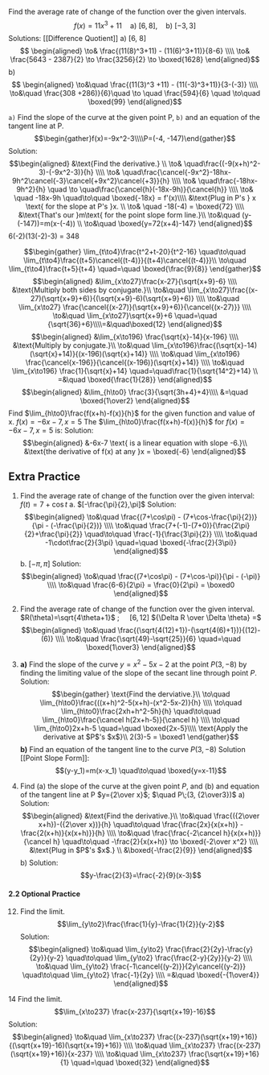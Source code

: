 Find the average rate of change of the function over the given intervals.
$$f(x) = 11x^3 +11\quad \text{a) }[6,8],\quad \text{b) }[-3, 3]$$
Solutions: [[Difference Quotient]]
	a) \[6, 8\] $$ \begin{aligned}
	\to& \frac{(11(8)^3+11) - (11(6)^3+11)}{8-6} \\\\
	\to& \frac{5643 - 2387}{2} \to \frac{3256}{2} \to \boxed{1628}
	\end{aligned}$$
	b) $$ \begin{aligned}
	\to&\quad \frac{(11(3)^3 +11) - (11(-3)^3+11)}{3-(-3)} \\\\
	\to&\quad \frac{308 +286)}{6}\quad \to \quad \frac{594}{6} \quad \to\quad \boxed{99}
	\end{aligned}$$

`a)` Find the slope of the curve at the given point P, `b)` and an equation of the tangent line at P. $$\begin{gather}f(x)=-9x^2-3\\\\P=(-4, -147)\end{gather}$$
Solution: $$\begin{aligned}
&\text{Find the derivative.} \\
\to& \quad\frac{(-9(x+h)^2-3)-(-9x^2-3)}{h} \\\\
\to& \quad\frac{\cancel{-9x^2}-18hx-9h^2\cancel{-3}\cancel{+9x^2}\cancel{+3}}{h} \\\\
\to& \quad\frac{-18hx-9h^2}{h}
\quad \to \quad\frac{\cancel{h}(-18x-9h)}{\cancel{h}} \\\\
\to& \quad -18x-9h \quad\to\quad \boxed{-18x} = f'(x)\\\\
&\text{Plug in P's } x \text{ for the slope at P's }x. \\
\to& \quad -18(-4) = \boxed{72} \\\\
&\text{That's our }m\text{ for the point slope form line.}\\
\to&\quad (y-(-147))=m(x-(-4)) \\
\to&\quad \boxed{y=72(x+4)-147}
\end{aligned}$$
6(-2)(13(-2)-3) = 348

$$\begin{gather}
\lim_{t\to4}\frac{t^2+t-20}{t^2-16} \quad\to\quad \lim_{t\to4}\frac{(t+5)\cancel{(t-4)}}{(t+4)\cancel{(t-4)}}\\
\to\quad \lim_{t\to4}\frac{t+5}{t+4} \quad=\quad \boxed{\frac{9}{8}}
\end{gather}$$
$$\begin{aligned}
&\lim_{x\to27}\frac{x-27}{\sqrt{x+9}-6} \\\\
&\text{Multiply both sides by conjugate.}\\
\to&\quad \lim_{x\to27}\frac{(x-27)(\sqrt{x+9}+6)}{(\sqrt{x+9}-6)(\sqrt{x+9}+6)} \\\\
\to&\quad \lim_{x\to27} \frac{\cancel{(x-27)}(\sqrt{x+9}+6)}{\cancel{(x-27)}} \\\\
\to&\quad \lim_{x\to27}\sqrt{x+9}+6 \quad=\quad {\sqrt{36}+6}\\\\=&\quad\boxed{12}
\end{aligned}$$
$$\begin{aligned}
	&\lim_{x\to196} \frac{\sqrt{x}-14}{x-196} \\\\
	&\text{Multiply by conjugate.}\\
	\to&\quad \lim_{x\to196}\frac{(\sqrt{x}-14)(\sqrt{x}+14)}{(x-196)(\sqrt{x}+14)} \\\\
	\to&\quad \lim_{x\to196} \frac{\cancel{x-196}}{\cancel{(x-196)}(\sqrt{x}+14)} \\\\
	\to&\quad \lim_{x\to196} \frac{1}{\sqrt{x}+14} \quad=\quad\frac{1}{\sqrt{14^2}+14} \\
	=&\quad \boxed{\frac{1}{28}}
\end{aligned}$$
$$\begin{aligned}
	&\lim_{h\to0} \frac{3}{\sqrt{3h+4}+4}\\\\
	&=\quad \boxed{1\over2}
\end{aligned}$$
Find $\lim_{h\to0}\frac{f(x+h)-f(x)}{h}$ for the given function and value of x.
$f(x)=-6x-7, x=5$ 
The $\lim_{h\to0}\frac{f(x+h)-f(x)}{h}$ for $f(x)=-6x-7, x=5$ is:
	Solution: $$\begin{aligned}
	&-6x-7 \text{ is a linear equation with slope -6.}\\
	&\text{the derivative of f(x) at any }x = \boxed{-6} 
	\end{aligned}$$

## Extra Practice 
1. Find the average rate of change of the function over the given interval: $f(t)=7+\cos t$
	a. $[-\frac{\pi}{2},\pi]$
		Solution: $$\begin{aligned}
		\to&\quad \frac{(7+\cos\pi) - (7+\cos-\frac{\pi}{2})}{\pi - (-\frac{\pi}{2})} \\\\
		\to&\quad \frac{7+(-1)-(7+0)}{\frac{2\pi}{2}+\frac{\pi}{2}} \quad\to\quad \frac{-1}{\frac{3\pi}{2}} \\\\ \to&\quad -1\cdot\frac{2}{3\pi} \quad=\quad \boxed{-\frac{2}{3\pi}}
		\end{aligned}$$
	b. $[-\pi, \pi]$
		Solution: $$\begin{aligned}
			\to&\quad \frac{(7+\cos\pi) - (7+\cos-\pi)}{\pi - (-\pi)} \\\\
			\to&\quad \frac{6-6}{2\pi} = \frac{0}{2\pi} = \boxed0
		\end{aligned}$$

2. Find the average rate of change of the function over the given interval. 
$R(\theta)=\sqrt{4\theta+1}$ ; $\quad[6,12]$
${\Delta R \over \Delta \theta} =$ $$\begin{aligned}
\to&\quad \frac{(\sqrt{4(12)+1})-(\sqrt{4(6)+1})}{(12)-(6)} \\\\
\to&\quad \frac{\sqrt{49}-\sqrt{25}}{6} \quad=\quad \boxed{1\over3}
\end{aligned}$$
3. 
	**a)** Find the slope of the curve $y=x^2-5x-2$ at the point $P(3,-8)$ by finding the limiting value of the slope of the secant line through point $P$.
		Solution: $$\begin{gather}
		\text{Find the derviative.}\\
		\to\quad \lim_{h\to0}\frac{((x+h)^2-5(x+h)-(x^2-5x-2)}{h} \\\\
		\to\quad \lim_{h\to0}\frac{2xh+h^2-5h}{h} \quad\to\quad \lim_{h\to0}\frac{\cancel h(2x+h-5)}{\cancel h} \\\\
		\to\quad \lim_{h\to0}2x+h-5 \quad=\quad \boxed{2x-5}\\\\
		\text{Apply the derivative at $P$'s $x$}\\ 
		2(3)-5 = \boxed1
		\end{gather}$$
	**b)** Find an equation of the tangent line to the curve $P(3, -8)$ 
		Solution [[Point Slope Form]]:  $$(y-y_1)=m(x-x_1) \quad\to\quad \boxed{y=x-11}$$

4. Find (a) the slope of the curve at the given point $P$, and (b) and equation of the tangent line at P
	$y={2\over x}$; $\quad P\;(3, {2\over3})$
		a) Solution: $$\begin{aligned}
		&\text{Find the derivative.}\\
		\to&\quad \frac{({2\over x+h})-({2\over x})}{h} \quad\to\quad \frac{\frac{2x}{x(x+h)} - \frac{2(x+h)}{x(x+h)}}{h} \\\\
		\to&\quad \frac{\frac{-2\cancel h}{x(x+h)}}{\cancel h} \quad\to\quad -\frac{2}{x(x+h)} \to \boxed{-2\over x^2} \\\\
		&\text{Plug in $P$'s $x$.} \\
		&\boxed{-\frac{2}{9}}
		\end{aligned}$$
		b) Solution: $$y-\frac{2}{3}=\frac{-2}{9}(x-3)$$

#### 2.2 Optional Practice
12. Find the limit. $$\lim_{y\to2}\frac{\frac{1}{y}-\frac{1}{2}}{y-2}$$
	Solution: $$\begin{aligned}
	\to&\quad \lim_{y\to2} \frac{\frac{2}{2y}-\frac{y}{2y}}{y-2} \quad\to\quad \lim_{y\to2} \frac{\frac{2-y}{2y}}{y-2} \\\\
	\to&\quad \lim_{y\to2} \frac{-1\cancel{(y-2)}}{2y\cancel{(y-2)}} \quad\to\quad \lim_{y\to2} \frac{-1}{2y} \\\\
	=&\quad \boxed{-{1\over4}}
	\end{aligned}$$

14 Find the limit. $$\lim_{x\to237} \frac{x-237}{\sqrt{x+19}-16}$$
	Solution: $$\begin{aligned}
	\to&\quad \lim_{x\to237} \frac{(x-237)(\sqrt{x+19}+16)}{(\sqrt{x+19}-16)(\sqrt{x+19}+16)} \\\\
	\to&\quad \lim_{x\to237} \frac{(x-237)(\sqrt{x+19}+16)}{x-237} \\\\
	\to&\quad \lim_{x\to237} \frac{\sqrt{x+19}+16}{1} \quad=\quad \boxed{32}
	\end{aligned}$$